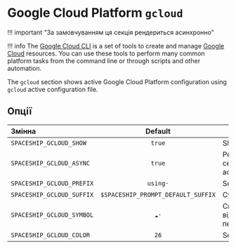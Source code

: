 # Google Cloud Platform `gcloud`

!!! important "За замовчуванням ця секція рендериться асинхронно"

!!! info
    The [Google Cloud CLI](https://cloud.google.com/sdk/gcloud) is a set of tools to create and manage [Google Cloud](https://cloud.google.com) resources. You can use these tools to perform many common platform tasks from the command line or through scripts and other automation.

The `gcloud` section shows active Google Cloud Platform configuration using `gcloud` active configuration file.

## Опції

| Змінна                    |              Default               | Meaning                                 |
|:------------------------- |:----------------------------------:| --------------------------------------- |
| `SPACESHIP_GCLOUD_SHOW`   |               `true`               | Show section                            |
| `SPACESHIP_GCLOUD_ASYNC`  |               `true`               | Рендерити секцію асинхронно             |
| `SPACESHIP_GCLOUD_PREFIX` |              `using·`              | Section's prefix                        |
| `SPACESHIP_GCLOUD_SUFFIX` | `$SPACESHIP_PROMPT_DEFAULT_SUFFIX` | Суфікс секції                           |
| `SPACESHIP_GCLOUD_SYMBOL` |               `☁️·`                | Символ, що відображається перед секцією |
| `SPACESHIP_GCLOUD_COLOR`  |                `26`                | Sections's color                        |

